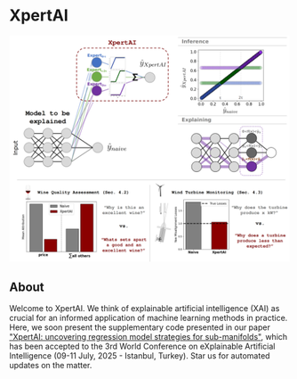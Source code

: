 # XpertAI


![Alt text](./figures/fig_graph_overview.png)
 

## About
 
Welcome to XpertAI. We think of explainable artificial intelligence (XAI) as crucial for an informed application of machine learning methods in practice. Here, we soon present the supplementary code presented in our paper ["XpertAI: uncovering regression model strategies for sub-manifolds"](https://arxiv.org/pdf/2403.07486), which has been accepted to the 3rd World Conference on eXplainable Artificial Intelligence (09-11 July, 2025 - Istanbul, Turkey). Star us for automated updates on the matter.